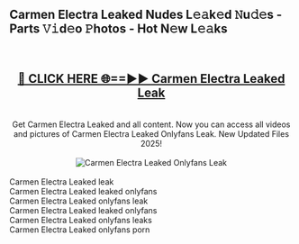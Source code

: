 <h2>Carmen Electra Leaked Nudes L𝚎𝚊k𝚎d 𝙽u𝚍𝚎s - Parts 𝚅𝚒d𝚎o 𝙿hotos - Hot N𝚎w L𝚎𝚊ks</h2>
<br>
<div align="center">
<h2><a href="https://213.232.235.80/live/video.php?q=carmen-electra-leaked" rel="nofollow">🔴 CLICK HERE 🌐==►► Carmen Electra Leaked Leak</a></h2>
<br>
Get Carmen Electra Leaked and all content. Now you can access all videos and pictures of Carmen Electra Leaked Onlyfans Leak. New Updated Files 2025!
<br>
<br>
<a href="https://213.232.235.80/live/video.php?q=carmen-electra-leaked" rel="nofollow" data-target="animated-image.originalLink"><img src="https://i.imgur.com/1EjSzPs.png" alt="Carmen Electra Leaked Onlyfans Leak" style="max-width: 100%; display: inline-block;" data-target="animated-image.originalImage"></a>
</div>
<br>
Carmen Electra Leaked leak<br>
Carmen Electra Leaked leaked onlyfans<br>
Carmen Electra Leaked onlyfans leak<br>
Carmen Electra Leaked leaked onlyfans<br>
Carmen Electra Leaked onlyfans leaks<br>
Carmen Electra Leaked onlyfans porn
